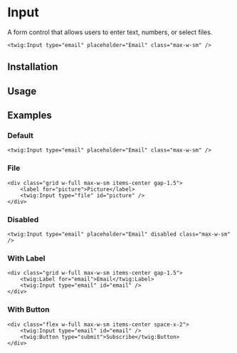 # Input

A form control that allows users to enter text, numbers, or select files.

```twig {"preview":true}
<twig:Input type="email" placeholder="Email" class="max-w-sm" />
```

## Installation

<!-- Placeholder: Installation -->

## Usage

<!-- Placeholder: Usage -->

## Examples

### Default

```twig {"preview":true}
<twig:Input type="email" placeholder="Email" class="max-w-sm" />
```

### File

```twig {"preview":true}
<div class="grid w-full max-w-sm items-center gap-1.5">
    <label for="picture">Picture</label>
    <twig:Input type="file" id="picture" />
</div>
```

### Disabled

```twig {"preview":true}
<twig:Input type="email" placeholder="Email" disabled class="max-w-sm" />
```

### With Label

```twig {"preview":true}
<div class="grid w-full max-w-sm items-center gap-1.5">
    <twig:Label for="email">Email</twig:Label>
    <twig:Input type="email" id="email" />
</div>
```

### With Button

```twig {"preview":true}
<div class="flex w-full max-w-sm items-center space-x-2">
    <twig:Input type="email" id="email" />
    <twig:Button type="submit">Subscribe</twig:Button>
</div>
```
